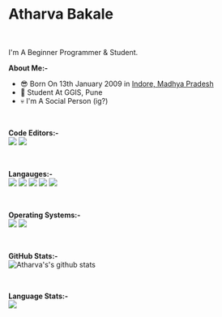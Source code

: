 # Atharva Bakale
 
 <br>
 
 I'm A Beginner Programmer & Student.
 
 **About Me:-**
 - 😎 Born On 13th January 2009 in [Indore, Madhya Pradesh](https://earth.google.com/web/search/Indore,+Madhya+Pradesh/@22.72397273,75.86384983,550.26561052a,34323.99354027d,35y,0h,0t,0r/data=CoABGlYSUAokMHgzOTYyZmNhZDFiNDEwZGRiOjB4OTZlYzRkYTM1NjI0MGY0Gam5gac1uDZAId77wPrk9lJAKhZJbmRvcmUsIE1hZGh5YSBQcmFkZXNoGAIgASImCiQJP7V7gDRaOEARP7V7gDRaOMAZ2aH9WQ4LRUAh_Cg44U9EUMA)
 - 📖 Student At GGIS, Pune
 - 💀 I'm A Social Person (ig?)

<br>

**Code Editors:-**<br>
<img src="https://img.shields.io/badge/VSCode-0078D4?style=for-the-badge&logo=visual%20studio%20code&logoColor=white" /> <img src="https://img.shields.io/badge/sublime_text-%23575757.svg?&style=for-the-badge&logo=sublime-text&logoColor=important" />

<br>

**Langauges:-**<br>
<img src="https://img.shields.io/badge/Python-FFD43B?style=for-the-badge&logo=python&logoColor=blue" /> <img src="https://img.shields.io/badge/JavaScript-323330?style=for-the-badge&logo=javascript&logoColor=F7DF1E" /> <img src="https://img.shields.io/badge/HTML5-E34F26?style=for-the-badge&logo=html5&logoColor=white" /> <img src="https://img.shields.io/badge/CSS3-1572B6?style=for-the-badge&logo=css3&logoColor=white" /> <img src="https://img.shields.io/badge/PHP-777BB4?style=for-the-badge&logo=php&logoColor=white" />

<br>

**Operating Systems:-**<br>
<img src="https://img.shields.io/badge/Windows-0078D6?style=for-the-badge&logo=windows&logoColor=white" /> <img src="https://img.shields.io/badge/Ubuntu-E95420?style=for-the-badge&logo=ubuntu&logoColor=white" />

<br>

**GitHub Stats:-**<br>
<img align="center" src="https://github-readme-stats.vercel.app/api?username=realatharva&show_icons=true&include_all_commits=true&theme=buefy&hide_border=true" alt="Atharva's's github stats" /></a><br>

<br>

**Language Stats:-**<br>
<a href="https://github.com/realatharva/github-readme-stats"><img align="center" src="https://github-readme-stats.vercel.app/api/top-langs/?username=realatharva&layout=compact&theme=buefy&hide_border=true" /></a>
